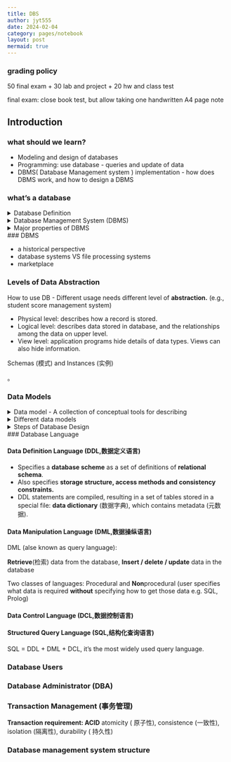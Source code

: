 ```yaml
---
title: DBS
author: jyt555
date: 2024-02-04
category: pages/notebook
layout: post
mermaid: true
---
```


### grading policy

50 final exam + 30 lab and project + 20 hw and class test

final exam: close book test, but allow taking one handwritten A4 page note

## Introduction

### what should we learn?

* Modeling and design of databases
* Programming: use database - queries and update of data
* DBMS( Database Management system ) implementation - how does DBMS work, and how to design a DBMS

### what’s a database

<details>
    <summary>Database Definition</summary>
    A collection of <b>interrelated data</b>, relevant to an enterprise.<br/>
    A large collection of <b>integrated and persistent</b> data.<br/>
    A collection of information that exists over a long period of time, often many years.
</details>

<details>
	<summary>Database Management System (DBMS)</summary>
    (Database) + A set of programs used to access, update and manage the data in database.
</details>

<details>
    <summary>Major properties of DBMS</summary>
    * <b>Efficiency</b> and <b>scalability</b> (可扩展性) in data access;<br/>
    * <b>Reduced</b> application development time;<br/>
    * Data <b>independence</b> (physical data independence / logical data independence);<br/>
    * Data <b>integrity</b> (完整性) and security;<br/>
    * <b>Concurrent access</b> and <b>robustness</b> (recovery).
</details>
### DBMS

- a historical perspective
- database systems VS file processing systems
- marketplace

### Levels of Data Abstraction

How to use DB - Different usage needs different level of **abstraction.** 
(e.g., student score management system)

* Physical level: describes how a record is stored.
* Logical level: describes data stored in database, and the relationships among the data on upper level.
* View level: application programs hide details of data types. Views can also hide information.

Schemas (模式) and Instances (实例)

。

### Data Models

<details>
    <summary>Data model - A collection of conceptual tools for describing</summary>
    data structure, data relationships, data semantics (语义), data constraints
</details>

<details>
    <summary>Different data models</summary>
    Entity-Relationship model, Relational model, object-oriented model. semi-structured data model(XML)…
</details>

<details>
    <summary>Steps of Database Design</summary>
    Requirement analysis<br/>
    Conceptual database design<br/>
    Logical database design<br/>
    Schema refinement<br/>
    Physical database design<br/>
    Create and initialize the database.Security design
</details>
### Database Language

#### Data Definition Language (DDL,数据定义语言)

* Specifies a **database scheme** as a set of definitions of **relational schema**.
* Also specifies **storage structure, access methods and consistency constraints.**
* DDL statements are compiled, resulting in a set of tables stored in a special file: **data dictionary** (数据字典), which contains metadata (元数据).

#### Data Manipulation Language (DML,数据操纵语言)

DML (alse known as query language):

**Retrieve**(检索) data from the database, **Insert / delete / update** data in the database 

Two classes of languages: Procedural and **Non**procedural (user specifies what data is
required **without** specifying how to get those data e.g. SQL, Prolog)

#### Data Control Language (DCL,数据控制语言)

#### Structured Query Language (SQL,结构化查询语言)

SQL = DDL + DML + DCL, it’s the most widely used query language.

### Database Users

### Database Administrator (DBA)

### Transaction Management (事务管理)

**Transaction requirement: ACID**
atomicity ( 原子性), consistence (一致性), isolation (隔离性), durability ( 持久性)

### Database management system structure